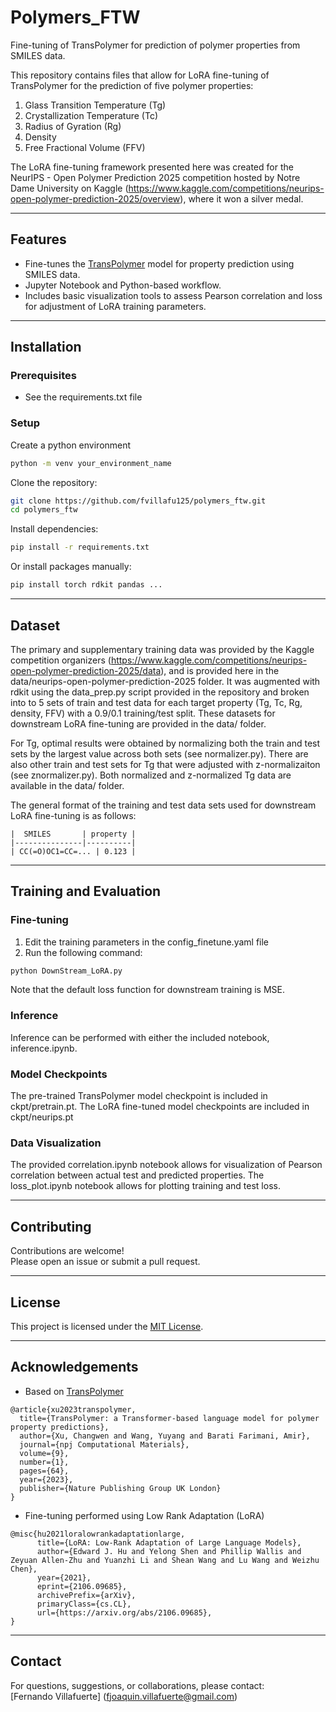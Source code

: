 # Polymers_FTW

Fine-tuning of TransPolymer for prediction of polymer properties from SMILES data. 

This repository contains files that allow for LoRA fine-tuning of TransPolymer for the prediction of five polymer properties: 

1. Glass Transition Temperature (Tg)
2. Crystallization Temperature (Tc)
3. Radius of Gyration (Rg)
4. Density 
5. Free Fractional Volume (FFV)

The LoRA fine-tuning framework presented here was created for the NeurIPS - Open Polymer Prediction 2025 competition hosted by Notre Dame University on Kaggle (https://www.kaggle.com/competitions/neurips-open-polymer-prediction-2025/overview), where it won a silver medal. 

---

## Features

- Fine-tunes the [TransPolymer](https://github.com/ChangwenXu98/TransPolymer.git) model for property prediction using SMILES data.
- Jupyter Notebook and Python-based workflow.
- Includes basic visualization tools to assess Pearson correlation and loss for adjustment of LoRA training parameters. 

---

## Installation

### Prerequisites

- See the requirements.txt file

### Setup

Create a python environment
```bash
python -m venv your_environment_name
```

Clone the repository:
```bash
git clone https://github.com/fvillafu125/polymers_ftw.git
cd polymers_ftw
```

Install dependencies:
```bash
pip install -r requirements.txt
```
Or install packages manually:
```bash
pip install torch rdkit pandas ...
```

---

## Dataset

The primary and supplementary training data was provided by the Kaggle competition organizers (https://www.kaggle.com/competitions/neurips-open-polymer-prediction-2025/data), and is provided here in the data/neurips-open-polymer-prediction-2025 folder. It was augmented with rdkit using the data_prep.py script provided in the repository and broken into to 5 sets of train and test data for each target property (Tg, Tc, Rg, density, FFV) with a 0.9/0.1 training/test split. These datasets for downstream LoRA fine-tuning are provided in the data/ folder. 

For Tg, optimal results were obtained by normalizing both the train and test sets by the largest value across both sets (see normalizer.py). There are also other train and test sets for Tg that were adjusted with z-normalizaiton (see znormalizer.py). Both normalized and z-normalized Tg data are available in the data/ folder. 

The general format of the training and test data sets used for downstream LoRA fine-tuning is as follows:

    |  SMILES       | property |
    |---------------|----------|
    | CC(=O)OC1=CC=... | 0.123 |

---

## Training and Evaluation

### Fine-tuning

1. Edit the training parameters in the config_finetune.yaml file
2. Run the following command:
```bash
python DownStream_LoRA.py
```
Note that the default loss function for downstream training is MSE.

### Inference

Inference can be performed with either the included notebook, inference.ipynb.

### Model Checkpoints

The pre-trained TransPolymer model checkpoint is included in ckpt/pretrain.pt. The LoRA fine-tuned model checkpoints are included in ckpt/neurips.pt

### Data Visualization

The provided correlation.ipynb notebook allows for visualization of Pearson correlation between actual test and predicted properties. The loss_plot.ipynb notebook allows for plotting training and test loss. 

---

## Contributing

Contributions are welcome!  
Please open an issue or submit a pull request.

---

## License

This project is licensed under the [MIT License](LICENSE).  

---

## Acknowledgements

- Based on [TransPolymer](https://github.com/ChangwenXu98/TransPolymer.git)
```
@article{xu2023transpolymer,
  title={TransPolymer: a Transformer-based language model for polymer property predictions},
  author={Xu, Changwen and Wang, Yuyang and Barati Farimani, Amir},
  journal={npj Computational Materials},
  volume={9},
  number={1},
  pages={64},
  year={2023},
  publisher={Nature Publishing Group UK London}
}
```
- Fine-tuning performed using Low Rank Adaptation (LoRA)
```
@misc{hu2021loralowrankadaptationlarge,
      title={LoRA: Low-Rank Adaptation of Large Language Models}, 
      author={Edward J. Hu and Yelong Shen and Phillip Wallis and Zeyuan Allen-Zhu and Yuanzhi Li and Shean Wang and Lu Wang and Weizhu Chen},
      year={2021},
      eprint={2106.09685},
      archivePrefix={arXiv},
      primaryClass={cs.CL},
      url={https://arxiv.org/abs/2106.09685}, 
}
```

---

## Contact

For questions, suggestions, or collaborations, please contact:  
[Fernando Villafuerte] ([fjoaquin.villafuerte@gmail.com](mailto:fjoaquin.villafuerte@gmail.com))
